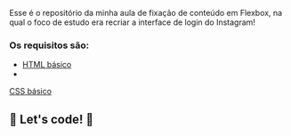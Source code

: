 ﻿

Esse é o repositório da minha aula de fixação de conteúdo em Flexbox, na qual o foco de estudo era recriar
 a interface de login do Instagram! 


### Os requisitos são:

* [HTML básico](https://www.w3schools.com/html/)
* 
[CSS básico](https://developer.mozilla.org/pt-BR/docs/Web/CSS)


## 🚀 Let's code! 🚀
